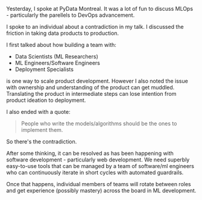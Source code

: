<!--
.. title: MLOps Teams vs Tools
.. slug: mlops-teams-vs-tools
.. date: 2019-09-26 13:47:04 UTC-04:00
.. tags: 
.. category: 
.. link: 
.. description: 
.. type: text
-->

Yesterday, I spoke at PyData Montreal. It was a lot of fun to discuss MLOps - particularly the parellels to DevOps advancement. 

I spoke to an individual about a contradiction in my talk. I discussed the friction in taking data products to production.

I first talked about how building a team with:

* Data Scientists (ML Researchers)
* ML Engineers/Software Engineers
* Deployment Specialists

is one way to scale product development. However I also noted the issue with ownership and understanding of the product can get muddled. Translating the product in intermediate steps can lose intention from product ideation to deployment.

I also ended with a quote:

> People who write the models/algorithms should be the ones to implement them.

So there's the contradiction.

After some thinking, it can be resolved as has been happening with software development - particularly web development. We need superbly easy-to-use tools that can be managed by a team of software/ml engineers who can continuously iterate in short cycles with automated guardrails.

Once that happens, individual members of teams will rotate between roles and get experience (possibly mastery) across the board in ML development.

